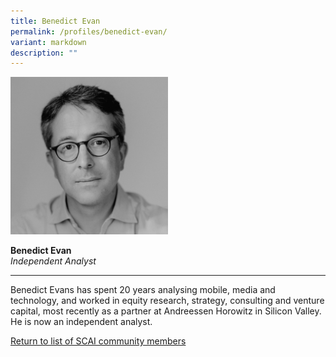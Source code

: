 ```yaml
---
title: Benedict Evan
permalink: /profiles/benedict-evan/
variant: markdown
description: ""
---
```

<div style="width:50%"><img src="/images/People/benedict_evan.jpeg" alt="Benedict Evan"></div>

**Benedict Evan**<br>*Independent Analyst*<br>

---

Benedict Evans has spent 20 years analysing mobile, media and technology, and worked in equity research, strategy, consulting and venture capital, most recently as a partner at Andreessen Horowitz in Silicon Valley. He is now an independent analyst.

[Return to list of SCAI community members](/community)